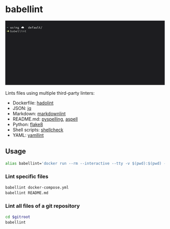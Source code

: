 # babellint

![babellint working through all files of a git repository](babellint.gif)

Lints files using multiple third-party linters:

- Dockerfile: [hadolint](https://github.com/hadolint/hadolint/)
- JSON: [jq](https://github.com/stedolan/jq/)
- Markdown: [markdownlint](https://github.com/markdownlint/markdownlint)
- README.md: [pyspelling](https://github.com/facelessuser/pyspelling/), [aspell](https://github.com/GNUAspell/aspell)
- Python: [flake8](https://github.com/PyCQA/flake8)
- Shell scripts: [shellcheck](https://github.com/koalaman/shellcheck)
- YAML: [yamllint](https://github.com/adrienverge/yamllint)

## Usage

```sh
alias babellint='docker run --rm --interactive --tty -v $(pwd):$(pwd) -w $(pwd) heussd/babellint:latest'
```

### Lint specific files

```sh
babellint docker-compose.yml
babellint README.md
```

### Lint all files of a git repository

```sh
cd $gitroot
babellint
```
